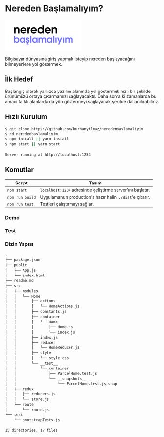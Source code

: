
# Nereden Başlamalıyım?

![](./resources/images/logo.png)

Bilgisayar dünyasına giriş yapmak isteyip nereden başlayacağını bilmeyenlere yol göstermek.

## İlk Hedef
Başlangıç olarak yalnızca yazılım alanında yol göstermek hızlı bir şekilde ürünümüzü ortaya çıkarmamızı sağlayacaktır. Daha sonra ki zamanlarda bu amacı farklı alanlarda da yön göstermeyi sağlayacak şekilde dallandırabiliriz.

Hızlı Kurulum
-------------

```sh
$ git clone https://github.com/burhanyilmaz/neredenbaslamaliyim
$ cd neredenbaslamaliyim
$ npm install || yarn install
$ npm start || yarn start

Server running at http://localhost:1234

```
Komutlar
--------

|Script|Tanım|
|---|---|
|`npm start`| `localhost:1234` adresinde geliştirme server'ını başlatır.|
|`npm run build`| Uygulamanun production'a hazır halini `./dist`'e çıkarır.|
|`npm run test`| Testleri çalıştırmayı sağlar.|

### Demo

### Test

### Dizin Yapısı 
```sh
.
├── package.json
├── public
│   ├── App.js
│   └── index.html
├── readme.md
├── src
│   ├── modules
│   │   └── Home
│   │       ├── actions
│   │       │   └── HomeActions.js
│   │       ├── constants.js
│   │       ├── container
│   │       │   └── Home
│   │       │       ├── Home.js
│   │       │       └── index.js
│   │       ├── index.js
│   │       ├── reducer
│   │       │   └── HomeReducer.js
│   │       ├── style
│   │       │   └── style.css
│   │       └── __test__
│   │           └── container
│   │               ├── ParcelHome.test.js
│   │               └── __snapshots__
│   │                   └── ParcelHome.test.js.snap
│   ├── redux
│   │   ├── reducers.js
│   │   └── store.js
│   └── route
│       └── route.js
└── test
    └── bootstrapTests.js

15 directories, 17 files

```